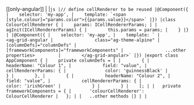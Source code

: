 [[only-angular]]
|
|```js
|// define cellRenderer to be reused
|@Component({
|    selector: 'my-app',
|    template: `<span [style.colour]="params.color">{{params.value}}</span>`
|})
|class ColourCellRenderer {
|    params: ICellRendererParams;
|
|    agInit(ICellRendererParams) {
|        this.params = params;
|    }
|}
|
|@Component({
|    selector: 'my-app',
|    template: `
|        <ag-grid-angular
|                class="ag-theme-alpine"
|                [columnDefs]="columnDefs"
|                [frameworkComponents]="frameworkComponents"
|                ...other properties>        
|        </ag-grid-angular>`
|})
|export class AppComponent {
|    private columnDefs = [
|        {
|            headerName: "Colour 1",
|            field: "value",
|            cellRendererParams: {
|               color: 'guinnessBlack'
|            }
|        },
|        {
|            headerName: "Colour 2",
|            field: "value",
|            cellRendererParams: {
|               color: 'irishGreen'
|            }
|        }
|    ];
|
|   private frameworkComponents = {
|       'colourCellRenderer': ColourCellRenderer
|   };
|
|   ..other methods
|}
|
|```
